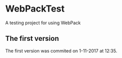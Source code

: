 # WebPackTest
A testing project for using WebPack

## The first version
The first version was commited on 1-11-2017 at 12:35.